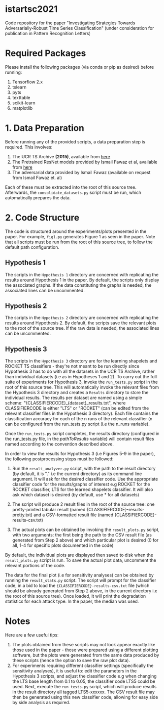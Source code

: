 # istartsc2021
Code repository for the paper "Investigating Strategies Towards Adversarially-Robust Time Series Classification" (under consideration for publication in Pattern Recognition Letters)

# Required Packages
Please install the following packages (via conda or pip as desired) before running:
1. Tensorflow 2.x
2. tslearn
3. pyts
4. texttable
5. scikit-learn
6. matplotlib

# 1. Data Preparation
Before running any of the provided scripts, a data preparation step is required. This involves:
1. The UCR TS Archive **(2015)**, available from [here](https://www.cs.ucr.edu/~eamonn/time_series_data/)
2. The Pretrained ResNet models provided by Ismail Fawaz et al, available from [here](https://germain-forestier.info/src/ijcnn2019/pre-trained-resnet.zip)
3. The adversarial data provided by Ismail Fawaz (available on request from Ismail Fawaz et. al)

Each of these must be extracted into the root of this source tree. Afterwards, the `consolidate_datasets.py` script must be run, which automatically prepares the data.

# 2. Code Structure
The code is structured around the experiments/plots presented in the paper. For example, `fig1.py` generates Figure 1 as seen in the paper. Note that all scripts must be run from the root of this source tree, to follow the default path configuration.

## Hypothesis 1
The scripts in the `Hypothesis 1` directory are concerned with replicating the results around Hypothesis 1 in the paper. By default, the scripts only display the associated graphs. If the data constituting the graphs is needed, the associated lines can be uncommented.

## Hypothesis 2
The scripts in the `Hypothesis 2` directory are concerned with replicating the results around Hypothesis 2. By default, the scripts save the relevant plots to the root of the source tree. If the raw data is needed, the associated lines can be uncommented.

## Hypothesis 3
The scripts in the `Hypothesis 3` directory are for the learning shapelets and ROCKET TS classifiers - they're not meant to be run directly since Hypothesis 3 has to do with all the datasets in the UCR TS Archive, rather than individual datasets (i.e as in Hypotheses 1 and 2). To carry out the full suite of experiments for Hypothesis 3, invoke the `run_tests.py` script in the root of this source tree. This will automatically invoke the relevant files from the Hypothesis 3 directory and creates a `Results` directory to store the individual results. The results per dataset are named using a simple scheme: "{CLASSIFIERCODE}\_{dataset}\_results.txt", where CLASSIFIERCODE is either "LTS" or "ROCKET" (can be edited from the relevant classifier files in the Hypothesis 3 directory). Each file contains the classification accuracy for each of the n runs of the relevant classifier (n can be configured from the run_tests.py script (i.e the n\_runs variable).

Once the `run_tests.py` script completes, the results directory (configured in the run_tests.py file, in the _pathToResults_ variable) will contain result files named according to the convention described above. 

In order to view the results for Hypothesis 3 (i.e Figures 5-9 in the paper), the following postprocessing steps must be followed:

1. Run the `result_analyzer.py` script, with the path to the result directory (by default, it is "." i.e the current directory) as its command line argument. It will ask for the desired classifier code. Use the appropriate classifier code for the results/graphs of interest e.g ROCKET for the ROCKET classifier, LTS for the learned shapelets classifier. It will also ask which dataset is desired (by default, use * for all datasets)

2. The script will produce 2 result files in the root of the source tree: one pretty-printed tabular result (named {CLASSIFIERCODE}-results-pretty.txt) and a CSV-formatted result file (named {CLASSIFIERCODE}-results-csv.txt)

3. The actual plots can be obtained by invoking the `result_plots.py` script, with two arguments: the first being the path to the CSV result file (as generated from Step 2 above) and which particular plot is desired (0 for all, 1-4 for specific plots documented in the code)

By default, the individual plots are displayed then saved to disk when the `result_plots.py` script is run. To save the actual plot data, uncomment the relevant portions of the code.

The data for the final plot (i.e for sensitivity analyses) can be obtained by running the `result_stats.py` script. The script will prompt for the classifier code, in a bid to load the `{CLASSIFIERCODE}-results-csv.txt` file (which should be already generated from Step 2 above, in the current directory i.e the root of this source tree). Once loaded, it will print the degradation statistics for each attack type. In the paper, the median was used. 

# Notes
Here are a few useful tips:
1. The plots obtained from these scripts may not look appear exactly like those used in the paper - those were prepared using a different plotting software, but the plots were generated from the same data produced by these scripts (hence the option to save the raw plot data). 
2. For experiments requiring different classifier settings (specifically the sensitivity analyses), it is useful to: edit the parameters in the Hypothesis 3 scripts, and adjust the classifier code e.g when changing the LTS base length from 0.1 to 0.05, the classifier code LTS5 could be used. Next, execute the `run_tests.py` script, which will produce results in the result directory all tagged LTS5-xxxxxx. The CSV result file may then be generated using this new classifier code, allowing for easy side by side analysis as required.
